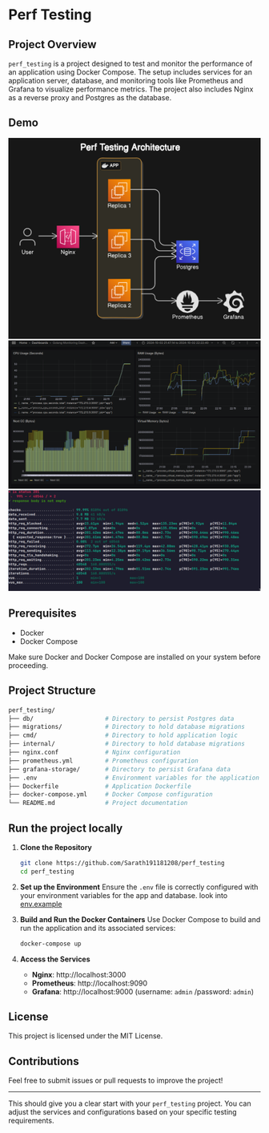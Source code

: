 # Perf Testing

## Project Overview
`perf_testing` is a project designed to test and monitor the performance of an application using Docker Compose. The setup includes services for an application server, database, and monitoring tools like Prometheus and Grafana to visualize performance metrics. The project also includes Nginx as a reverse proxy and Postgres as the database.

## Demo 

![Architecture](./assets/screenshots/architecture.png)
![Dashboard image](./assets/screenshots/dashboard.png)
![Load Testing stats image](./assets/screenshots/loadtest.png)

## Prerequisites
- Docker
- Docker Compose

Make sure Docker and Docker Compose are installed on your system before proceeding.

## Project Structure
```bash
perf_testing/
├── db/                    # Directory to persist Postgres data
├── migrations/            # Directory to hold database migrations
├── cmd/                   # Directory to hold application logic
├── internal/              # Directory to hold database migrations
├── nginx.conf             # Nginx configuration
├── prometheus.yml         # Prometheus configuration
├── grafana-storage/       # Directory to persist Grafana data
├── .env                   # Environment variables for the application
├── Dockerfile             # Application Dockerfile
├── docker-compose.yml     # Docker Compose configuration
└── README.md              # Project documentation
```

## Run the project locally

1. **Clone the Repository**
   ```bash
   git clone https://github.com/Sarath191181208/perf_testing
   cd perf_testing
   ```

2. **Set up the Environment**
   Ensure the `.env` file is correctly configured with your environment variables for the app and database.
   look into [env.example](./.env.example)

3. **Build and Run the Docker Containers**
   Use Docker Compose to build and run the application and its associated services:
   ```bash
   docker-compose up 
   ```

4. **Access the Services**
   - **Nginx**: http://localhost:3000
   - **Prometheus**: http://localhost:9090
   - **Grafana**: http://localhost:9000 (username: `admin` /password: `admin`)

## License
This project is licensed under the MIT License.

## Contributions
Feel free to submit issues or pull requests to improve the project!

---

This should give you a clear start with your `perf_testing` project. You can adjust the services and configurations based on your specific testing requirements.
